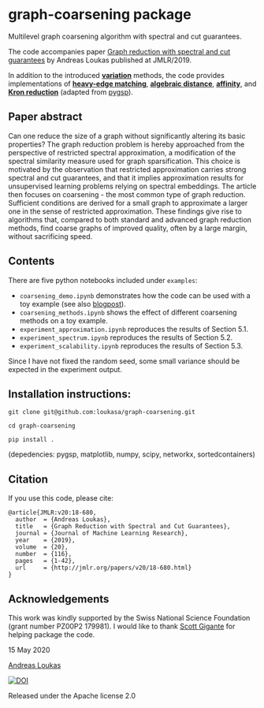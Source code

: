 # graph-coarsening package

Multilevel graph coarsening algorithm with spectral and cut guarantees.

The code accompanies paper [Graph reduction with spectral and cut guarantees](http://www.jmlr.org/papers/volume20/18-680/18-680.pdf) by Andreas Loukas published at JMLR/2019.

In addition to the introduced [**variation**](http://www.jmlr.org/papers/volume20/18-680/18-680.pdf) methods, the code provides implementations of [**heavy-edge matching**](http://proceedings.mlr.press/v80/loukas18a.html), [**algebraic distance**](https://epubs.siam.org/doi/abs/10.1137/100791142?casa_token=tReVSPG0pBIAAAAA:P3BxPcyiSNkuxP5mOz8s9I7CN1tFQaMUTjyVHvb7PphqsGDy91ybcmAmECTYOeN2l-ErcpXuuA), [**affinity**](https://epubs.siam.org/doi/abs/10.1137/110843563?mobileUi=0), and [**Kron reduction**](http://motion.me.ucsb.edu/pdf/2011d-db.pdf) (adapted from [pygsp](https://pygsp.readthedocs.io/en/stable)).   

## Paper abstract 
Can one reduce the size of a graph without significantly altering its basic properties? The graph reduction problem is hereby approached from the perspective of restricted spectral approximation, a modification of the spectral similarity measure used for graph sparsification. This choice is motivated by the observation that restricted approximation carries strong spectral and cut guarantees, and that it implies approximation results for unsupervised learning problems relying on spectral embeddings. The article then focuses on coarsening - the most common type of graph reduction. Sufficient conditions are derived for a small graph to approximate a larger one in the sense of restricted approximation. These findings give rise to algorithms that, compared to both standard and advanced graph reduction methods, find coarse graphs of improved quality, often by a large margin, without sacrificing speed.

## Contents

There are five python notebooks included under `examples`:

* `coarsening_demo.ipynb` demonstrates how the code can be used with a toy example (see also [blogpost](https://andreasloukas.blog/2018/11/05/multilevel-graph-coarsening-with-spectral-and-cut-guarantees/)).
* `coarsening_methods.ipynb` shows the effect of different coarsening methods on a toy example.
* `experiment_approximation.ipynb` reproduces the results of Section 5.1.
* `experiment_spectrum.ipynb` reproduces the results of Section 5.2.
* `experiment_scalability.ipynb` reproduces the results of Section 5.3.

Since I have not fixed the random seed, some small variance should be expected in the experiment output.

## Installation instructions: 

`git clone git@github.com:loukasa/graph-coarsening.git`

`cd graph-coarsening`

`pip install .`

(depedencies: pygsp, matplotlib, numpy, scipy, networkx, sortedcontainers)

## Citation

If you use this code, please cite: 
```
@article{JMLR:v20:18-680,
  author  = {Andreas Loukas},
  title   = {Graph Reduction with Spectral and Cut Guarantees},
  journal = {Journal of Machine Learning Research},
  year    = {2019},
  volume  = {20},
  number  = {116},
  pages   = {1-42},
  url     = {http://jmlr.org/papers/v20/18-680.html}
}
```

## Acknowledgements

This work was kindly supported by the Swiss National Science Foundation (grant number PZ00P2 179981). I would like to thank [Scott Gigante](https://cbb.yale.edu/people/scott-gigante) for helping package the code.

15 May 2020

[Andreas Loukas](https://andreasloukas.blog)

[![DOI](https://zenodo.org/badge/175851068.svg)](https://zenodo.org/badge/latestdoi/175851068)

Released under the Apache license 2.0
